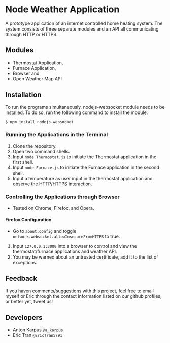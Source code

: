 # Node Weather Application

A prototype application of an internet controlled home heating system. The system consists of three separate modules and an API all communicating through HTTP or HTTPS.

## Modules
- Thermostat Application, 
- Furnace Application, 
- Browser and  
- Open Weather Map API

## Installation

To run the programs simultaneously, nodejs-websocket module needs to be installed. To do so, run the following command to install the module: 
``` sh
$ npm install nodejs-websocket
```
### Running the Applications in the Terminal

1. Clone the repository.
2. Open two command shells.
3. Input ```node Thermostat.js``` to initiate the Thermostat application in the first shell.
4. Input ```node Furnace.js``` to initiate the Furnace application in the second shell.
5. Input a temperature as user input in the thermostat application and observe the HTTP/HTTPS interaction.

### Controlling the Applications through Browser
- Tested on Chrome, Firefox, and Opera.

#### Firefox Configuration
- Go to ```about:config``` and toggle ```network.websocket.allowInsecureFromHTTPS``` to true. 

1. Input ```127.0.0.1:3000``` into a browser to control and view the thermostat/furnace applications and weather API.
2. You may be warned about an untrusted certificate, add it to the list of exceptions.

## Feedback

If you haven comments/suggestions with this project, feel free to email myself or Eric through the contact information listed on our github profiles, or better yet, tweet us!

## Developers

- Anton Karpus ```@a_karpus```
- Eric Tran ```@EricTran5791```
